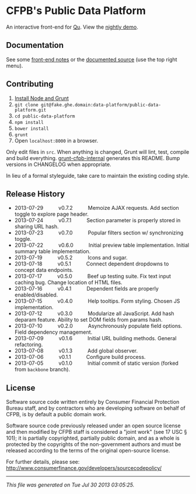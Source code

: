 # CFPB's Public Data Platform

An interactive front-end for [Qu](https://github.com/cfpb/qu). View the [nightly demo](https://fake.ghe.domain/pages/data-platform/public-data-platform/explore.html).

## Documentation

See some [front-end notes](https://fake.ghe.domain/data-platform/data-platform-docs/wiki/Front-End-Framework-Notes) or the [documented source](https://fake.ghe.domain/pages/data-platform/public-data-platform/docs/main.html) (use the top right menu).

## Contributing

1. [Install Node and Grunt](https://fake.ghe.domain/contolini/grunt-init-cfpb#prerequisites)
1. `git clone git@fake.ghe.domain:data-platform/public-data-platform.git`
1. `cd public-data-platform`
1. `npm install`
1. `bower install`
1. `grunt`
1. Open `localhost:8000` in a browser.

Only edit files in `src`. When anything is changed, Grunt will lint, test, compile and build everything. [grunt-cfpb-internal](https://fake.ghe.domain/contolini/grunt-cfpb-internal) generates this README. Bump versions in CHANGELOG when appropriate.

In lieu of a formal styleguide, take care to maintain the existing coding style.

## Release History

 * 2013-07-29   v0.7.2   Memoize AJAX requests. Add section toggle to explore page header.
 * 2013-07-24   v0.7.1   Section parameter is properly stored in sharing URL hash.
 * 2013-07-23   v0.7.0   Popular filters section w/ synchronizing toggle.
 * 2013-07-22   v0.6.0   Initial preview table implementation. Initial summary table implementation.
 * 2013-07-19   v0.5.2   Icons and sugar.
 * 2013-07-18   v0.5.1   Connect dependent dropdowns to concept data endpoints.
 * 2013-07-17   v0.5.0   Beef up testing suite. Fix text input caching bug. Change location of HTML files.
 * 2013-07-16   v0.4.1   Dependent fields are properly enabled/disabled.
 * 2013-07-15   v0.4.0   Help tooltips. Form styling. Chosen JS implementation.
 * 2013-07-12   v0.3.0   Modularize all JavaScript. Add hash deparam feature. Ability to set DOM fields from params hash.
 * 2013-07-10   v0.2.0   Asynchronously populate field options. Field dependency management.
 * 2013-07-09   v0.1.6   Initial URL building methods. General refactoring.
 * 2013-07-08   v0.1.3   Add global observer.
 * 2013-07-06   v0.1.1   Configure build process.
 * 2013-07-05   v0.1.0   Initial commit of static version (forked from `backbone` branch).

## License

Software source code written entirely by Consumer Financial Protection Bureau staff, and by contractors who are developing software on behalf of CFPB, is by default a public domain work.

Software source code previously released under an open source license and then modified by CFPB staff is considered a "joint work" (see 17 USC § 101); it is partially copyrighted, partially public domain, and as a whole is protected by the copyrights of the non-government authors and must be released according to the terms of the original open-source license.

For further details, please see: http://www.consumerfinance.gov/developers/sourcecodepolicy/

---

*This file was generated on Tue Jul 30 2013 03:05:25.*
